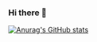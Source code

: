 ### Hi there 👋
[![Anurag's GitHub stats](https://github-readme-stats.vercel.app/api?username=otahirs&count_private=true&show_icons=true&include_all_commits=true)](https://github.com/anuraghazra/github-readme-stats)

<!--
**otahirs/otahirs** is a ✨ _special_ ✨ repository because its `README.md` (this file) appears on your GitHub profile.

Here are some ideas to get you started:

- 🔭 I’m currently working on ...
- 🌱 I’m currently learning ...
- 👯 I’m looking to collaborate on ...
- 🤔 I’m looking for help with ...
- 💬 Ask me about ...
- 📫 How to reach me: ...
- 😄 Pronouns: ...
- ⚡ Fun fact: ...
-->
